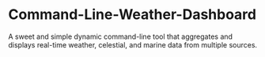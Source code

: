 # Command-Line-Weather-Dashboard
A sweet and simple dynamic command-line tool that aggregates and displays real-time weather, celestial, and marine data from multiple sources.
